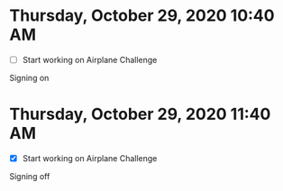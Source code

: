 # Thursday, October 29, 2020 10:40 AM
- [ ] Start working on Airplane Challenge

Signing on 

# Thursday, October 29, 2020 11:40 AM
- [X] Start working on Airplane Challenge

Signing off 